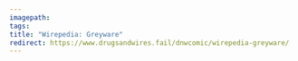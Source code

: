 ```yaml
---
imagepath:
tags:
title: "Wirepedia: Greyware"
redirect: https://www.drugsandwires.fail/dnwcomic/wirepedia-greyware/
---
```

